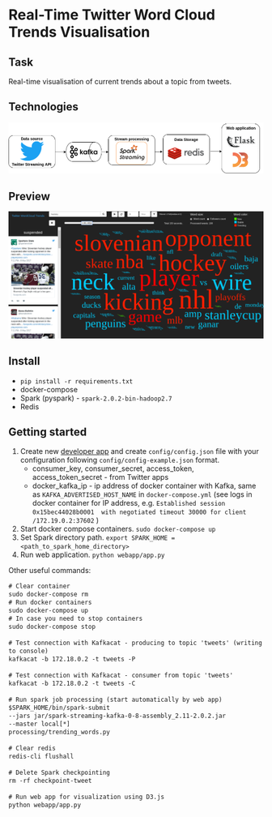 # Real-Time Twitter Word Cloud Trends Visualisation

## Task
Real-time visualisation of current trends about a topic from tweets.  

## Technologies
![architecture-schema](architecture-schema.png)

## Preview
![screenshot](screenshot.png)

## Install
- `pip install -r requirements.txt`
- docker-compose
- Spark (pyspark) - `spark-2.0.2-bin-hadoop2.7`
- Redis


## Getting started
1. Create new [developer app](https://apps.twitter.com/) and create `config/config.json` file with 
your configuration following `config/config-example.json` format.
    - consumer_key, consumer_secret, access_token, access_token_secret - from Twitter apps
    - docker_kafka_ip - ip address of docker container with Kafka, same as `KAFKA_ADVERTISED_HOST_NAME` 
    in `docker-compose.yml` (see logs in docker container for IP address, e.g. `Established session 0x15bec44028b0001 
    with negotiated timeout 30000 for client /172.19.0.2:37602` )
2. Start docker compose containers.
`sudo docker-compose up`
3. Set Spark directory path.
`export SPARK_HOME = <path_to_spark_home_directory>`
4. Run web application.
`python webapp/app.py`

Other useful commands:
```
# Clear container
sudo docker-compose rm
# Run docker containers
sudo docker-compose up
# In case you need to stop containers
sudo docker-compose stop

# Test connection with Kafkacat - producing to topic 'tweets' (writing to console)
kafkacat -b 172.18.0.2 -t tweets -P

# Test connection with Kafkacat - consumer from topic 'tweets'
kafkacat -b 172.18.0.2 -t tweets -C

# Run spark job processing (start automatically by web app)
$SPARK_HOME/bin/spark-submit
--jars jar/spark-streaming-kafka-0-8-assembly_2.11-2.0.2.jar 
--master local[*]
processing/trending_words.py

# Clear redis
redis-cli flushall

# Delete Spark checkpointing
rm -rf checkpoint-tweet

# Run web app for visualization using D3.js
python webapp/app.py
```
